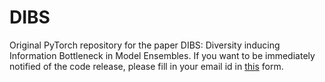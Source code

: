 # DIBS
Original PyTorch repository for the paper DIBS: Diversity inducing Information Bottleneck in Model Ensembles. If you want to be immediately notified of the code release, please fill in your email id in [this](https://docs.google.com/forms/d/e/1FAIpQLScnDnEyaV8rfUDAXA4CTPkVcjZh-pSgsYwnCdtrUVY1Tak08A/viewform?usp=sf_link) form. 
